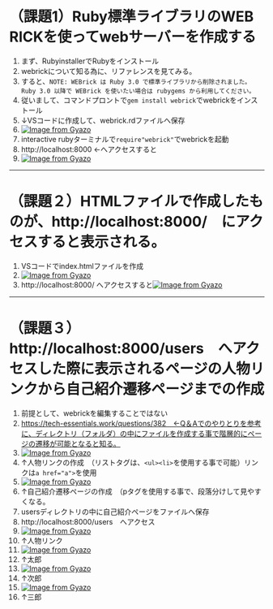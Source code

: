 # （課題1）Ruby標準ライブラリのWEB RICKを使ってwebサーバーを作成する　
1. まず、RubyinstallerでRubyをインストール
2. webrickについて知る為に、リファレンスを見てみる。
3. すると、`NOTE: WEBrick は Ruby 3.0 で標準ライブラリから削除されました。Ruby 3.0 以降で WEBrick を使いたい場合は rubygems から利用してください。`
4. 従いまして、コマンドプロントで`gem install webrick`でwebrickをインストール
5. ↓VSコードに作成して、webrick.rdファイルへ保存
6.  [![Image from Gyazo](https://i.gyazo.com/1b8c2d5fd570c5c412bd07ec27bb76aa.png)](https://gyazo.com/1b8c2d5fd570c5c412bd07ec27bb76aa)
7. interactive rubyターミナルで`require"webrick"`でwebrickを起動
8. http://localhost:8000 ←へアクセスすると
9. [![Image from Gyazo](https://i.gyazo.com/1ff2389d8b6141480ffb4b388cec9942.png)](https://gyazo.com/1ff2389d8b6141480ffb4b388cec9942)

---

# （課題２）HTMLファイルで作成したものが、http://localhost:8000/　にアクセスすると表示される。
1. VSコードでindex.htmlファイルを作成
2. [![Image from Gyazo](https://i.gyazo.com/dafef26ea8cae4f23b2a5c07e617ca14.png)](https://gyazo.com/dafef26ea8cae4f23b2a5c07e617ca14)
3. http://localhost:8000/ へアクセスすると[![Image from Gyazo](https://i.gyazo.com/1a72b92ea9e882623a21709e5bf7aa12.png)](https://gyazo.com/1a72b92ea9e882623a21709e5bf7aa12)

---

# （課題３）http://localhost:8000/users　へアクセスした際に表示されるページの人物リンクから自己紹介遷移ページまでの作成
1. 前提として、webrickを編集することではない
2. https://tech-essentials.work/questions/382　←Q＆Aでのやりとりを参考に、ディレクトリ（フォルダ）の中にファイルを作成する事で階層的にページの遷移が可能となると知る。
3. [![Image from Gyazo](https://i.gyazo.com/1169d306a0032ebcb96c020264d3dbff.png)](https://gyazo.com/1169d306a0032ebcb96c020264d3dbff)
4. ↑人物リンクの作成　（リストタグは、`<ul><li>`を使用する事で可能）リンクは`a href="a">`を使用
5. [![Image from Gyazo](https://i.gyazo.com/b00f1bb309f0f0362a0aa98a65e60fbe.png)](https://gyazo.com/b00f1bb309f0f0362a0aa98a65e60fbe)
6. ↑自己紹介遷移ページの作成　（pタグを使用する事で、段落分けして見やすくなる。
7. usersディレクトリの中に自己紹介ページをファイルへ保存
8. http://localhost:8000/users　へアクセス
9. [![Image from Gyazo](https://i.gyazo.com/297dc4092c7051589f017b9ae36be688.png)](https://gyazo.com/297dc4092c7051589f017b9ae36be688)
10. ↑人物リンク
11. [![Image from Gyazo](https://i.gyazo.com/e840c7e09f94fe695aefb9c3c218d614.png)](https://gyazo.com/e840c7e09f94fe695aefb9c3c218d614)
12. ↑太郎
13. [![Image from Gyazo](https://i.gyazo.com/5b778f987331f5936b1eac6bbcfd7e2c.png)](https://gyazo.com/5b778f987331f5936b1eac6bbcfd7e2c)
14. ↑次郎
15. [![Image from Gyazo](https://i.gyazo.com/a3174e7ea0b88ac2371bceb26b5fc578.png)](https://gyazo.com/a3174e7ea0b88ac2371bceb26b5fc578)
16. ↑三郎
      
